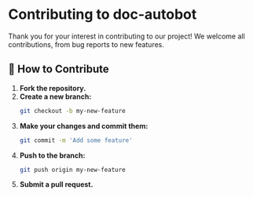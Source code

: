 # Contributing to doc-autobot

Thank you for your interest in contributing to our project! We welcome all contributions, from bug reports to new features.

## 🚀 How to Contribute

1. **Fork the repository.**
2. **Create a new branch:**
   ```bash
   git checkout -b my-new-feature   
   ```
3. **Make your changes and commit them:**
   ```bash
   git commit -m 'Add some feature'   
   ```
4. **Push to the branch:**
   ```bash
   git push origin my-new-feature   
   ```
5. **Submit a pull request.**

